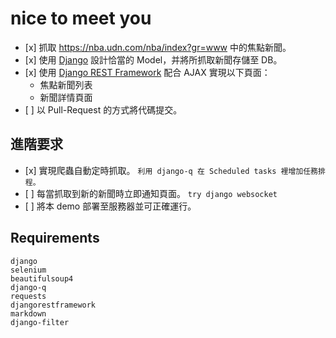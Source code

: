 # nice to meet you
- \[x] 抓取 https://nba.udn.com/nba/index?gr=www 中的焦點新聞。
- \[x] 使用 [Django](https://www.djangoproject.com/) 設計恰當的 Model，并將所抓取新聞存儲至 DB。
- \[x] 使用 [Django REST Framework](http://www.django-rest-framework.org/) 配合 AJAX 實現以下頁面：
	 * 焦點新聞列表
	 * 新聞詳情頁面
- \[ ] 以 Pull-Request 的方式將代碼提交。
	
## 進階要求
- \[x] 實現爬蟲自動定時抓取。
	`利用 django-q 在 Scheduled tasks 裡增加任務排程。`
- \[ ] 每當抓取到新的新聞時立即通知頁面。
	`try django websocket`
- \[ ] 將本 demo 部署至服務器並可正確運行。


## Requirements
```
django
selenium
beautifulsoup4
django-q
requests
djangorestframework
markdown
django-filter
```